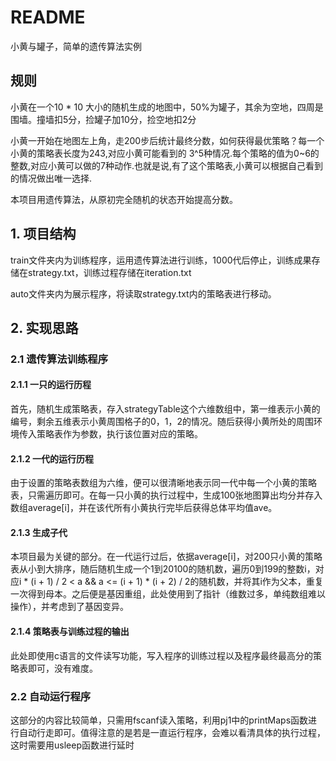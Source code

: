 # README

小黄与罐子，简单的遗传算法实例

## 规则

小黄在一个10 * 10 大小的随机生成的地图中，50%为罐子，其余为空地，四周是围墙。撞墙扣5分，捡罐子加10分，捡空地扣2分

小黄一开始在地图左上角，走200步后统计最终分数，如何获得最优策略？每一个小黄的策略表长度为243,对应小黄可能看到的
3^5种情况.每个策略的值为0~6的整数,对应小黄可以做的7种动作.也就是说,有了这个策略表,小黄可以根据自己看到的情况做出唯一选择.

本项目用遗传算法，从原初完全随机的状态开始提高分数。

## 1. 项目结构

train文件夹内为训练程序，运用遗传算法进行训练，1000代后停止，训练成果存储在strategy.txt，训练过程存储在iteration.txt

auto文件夹内为展示程序，将读取strategy.txt内的策略表进行移动。

## 2. 实现思路

### 2.1 遗传算法训练程序

#### 2.1.1 一只的运行历程

首先，随机生成策略表，存入strategyTable这个六维数组中，第一维表示小黄的编号，剩余五维表示小黄周围格子的0，1，2的情况。随后获得小黄所处的周围环境传入策略表作为参数，执行该位置对应的策略。

#### 2.1.2 一代的运行历程

由于设置的策略表数组为六维，便可以很清晰地表示同一代中每一个小黄的策略表，只需遍历即可。在每一只小黄的执行过程中，生成100张地图算出均分并存入数组average[i]，并在该代所有小黄执行完毕后获得总体平均值ave。

#### 2.1.3 生成子代

本项目最为关键的部分。在一代运行过后，依据average[i]，对200只小黄的策略表从小到大排序，随后随机生成一个1到20100的随机数，遍历0到199的整数i，对应i * (i + 1) / 2 < a && a <= (i + 1) * (i + 2) / 2的随机数，并将其i作为父本，重复一次得到母本。之后便是基因重组，此处使用到了指针（维数过多，单纯数组难以操作），并考虑到了基因变异。

#### 2.1.4 策略表与训练过程的输出

此处即使用c语言的文件读写功能，写入程序的训练过程以及程序最终最高分的策略表即可，没有难度。

### 2.2 自动运行程序

这部分的内容比较简单，只需用fscanf读入策略，利用pj1中的printMaps函数进行自动行走即可。值得注意的是若是一直运行程序，会难以看清具体的执行过程，这时需要用usleep函数进行延时



